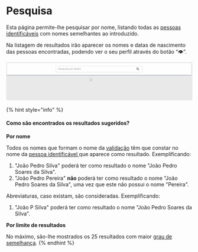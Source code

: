 # Pesquisa

Esta página permite-lhe pesquisar por nome, listando todas as [pessoas identificáveis](../../glossario/glossario-aplicacao.md#pessoa-identificavel) com nomes semelhantes ao introduzido.

Na listagem de resultados irão aparecer os nomes e datas de nascimento das pessoas encontradas, podendo ver o seu perfil através do botão “👁”.

![Página de pesquisa](../../.gitbook/assets/search.gif)

{% hint style="info" %}
#### Como são encontrados os resultados sugeridos?

**Por nome**

Todos os nomes que formam o nome da [validação](../../glossario/glossario-aplicacao.md#validacao) têm que constar no nome da [pessoa identificável ](../../glossario/glossario-aplicacao.md#pessoa-identificavel)que aparece como resultado. Exemplificando:

1. "João Pedro Silva" poderá ter como resultado o nome "João Pedro Soares da Silva".
2. "João Pedro Pereira" **não** poderá ter como resultado o nome "João Pedro Soares da Silva", uma vez que este não possui o nome "Pereira".

Abreviaturas, caso existam, são consideradas. Exemplificando:

1. "João P Silva" poderá ter como resultado o nome "João Pedro Soares da Silva".

**Por limite de resultados**

No máximo, são-lhe mostrados os 25 resultados com maior [grau de semelhança](../../glossario/glossario-aplicacao.md#grau-de-semelhanca).
{% endhint %}
